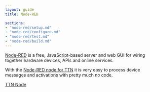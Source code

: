 ```yaml
---
layout: guide
title: Node-RED

sections:
- "node-red/setup.md"
- "node-red/configure.md"
- "node-red/test.md"
- "node-red/build.md"
---
```


[Node-RED](http://nodered.org/) is a free, JavaScript-based server and web GUI
for wiring together hardware devices, APIs and online services.

With the [Node-RED node for TTN](http://flows.nodered.org/node/node-red-contrib-ttn)
it is very easy to process device messages and activations with pretty much no code.

<a href="http://flows.nodered.org/node/node-red-contrib-ttn" target="_blank" class="btn btn-primary">TTN Node</a>